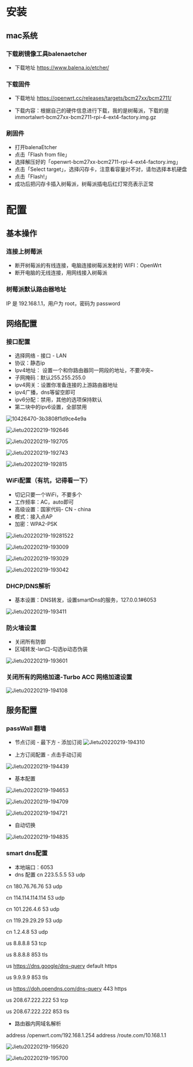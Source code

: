 # 安装
## mac系统
### 下载刷镜像工具balenaetcher
- 下载地址
https://www.balena.io/etcher/

### 下载固件
- 下载地址
  https://openwrt.cc/releases/targets/bcm27xx/bcm2711/

- 下载内容：根据自己的硬件信息进行下载，我的是树莓派，下载的是immortalwrt-bcm27xx-bcm2711-rpi-4-ext4-factory.img.gz

### 刷固件
- 打开balenaEtcher
- 点击「Flash from file」
- 选择解压好的「openwrt-bcm27xx-bcm2711-rpi-4-ext4-factory.img」
- 点击「Select target」，选择闪存卡，注意看容量对不对，请勿选择本机硬盘
- 点击「Flash!」
- 成功后把闪存卡插入树莓派，树莓派插电后红灯常亮表示正常


# 配置

## 基本操作

### 连接上树莓派

- 断开树莓派的有线连接，电脑连接树莓派发射的 WIFI：OpenWrt
- 断开电脑的无线连接，用网线接入树莓派

### 树莓派默认路由器地址
IP 是 192.168.1.1，用户为 root，密码为 password

## 网络配置

### 接口配置
- 选择网络 - 接口 - LAN
- 协议：静态ip
- Ipv4地址： 设置一个和你路由器同一网段的地址，不要冲突~
- 子网掩码：默认255.255.255.0
- ipv4网关：设置你准备连接的上游路由器地址
- ipv4广播，dns等留空即可
- ipv6分配：禁用，其他的选项保持默认
- 第二块中的ipv6设置，全部禁用
  
![10426470-3b3808f1d9ce4e9a](https://raw.githubusercontent.com/xiaopangzhi795/learn-blog/master/images/10426470-3b3808f1d9ce4e9a.jpg?token=AJTG6CSMKNUOTRXFSYHFKGLCCDKKK)

![Jietu20220219-192646](https://raw.githubusercontent.com/xiaopangzhi795/learn-blog/master/images/Jietu20220219-192646.jpg?token=AJTG6CS72QIN6IFIFK3JSMLCCDKLI)

![Jietu20220219-192705](https://raw.githubusercontent.com/xiaopangzhi795/learn-blog/master/images/Jietu20220219-192705.jpg?token=AJTG6CX7KDMP2GZW6S4FGVLCCDKLM)

![Jietu20220219-192743](https://raw.githubusercontent.com/xiaopangzhi795/learn-blog/master/images/Jietu20220219-192743.jpg?token=AJTG6CXU52ZKHGRFUQW36LTCCDKLO)

![Jietu20220219-192815](https://raw.githubusercontent.com/xiaopangzhi795/learn-blog/master/images/Jietu20220219-192815.jpg?token=AJTG6CTPRSUFZGPGAAN666DCCDKLQ)

### WiFi配置（有坑，记得看一下）
- 切记只要一个WiFi，不要多个
- 工作频率：AC，auto即可
- 高级设置：国家代码- CN - china
- 模式：接入点AP
- 加密：WPA2-PSK

![Jietu20220219-19281522](https://raw.githubusercontent.com/xiaopangzhi795/learn-blog/master/images/Jietu20220219-19281522.jpg?token=AJTG6CUCUMXFY42RBGQXSIDCCDKYO)

![Jietu20220219-193009](https://raw.githubusercontent.com/xiaopangzhi795/learn-blog/master/images/Jietu20220219-193009.jpg?token=AJTG6CVAJHY3DDJ5UDNPW6DCCDKYG)

![Jietu20220219-193029](https://raw.githubusercontent.com/xiaopangzhi795/learn-blog/master/images/Jietu20220219-193029.jpg?token=AJTG6CSSUGH24LITC2S5RFDCCDKYI)

![Jietu20220219-193042](https://raw.githubusercontent.com/xiaopangzhi795/learn-blog/master/images/Jietu20220219-193042.jpg?token=AJTG6CVTVVXO63JLDTLOGS3CCDKYM)

### DHCP/DNS解析
- 基本设置：DNS转发，设置smartDns的服务，127.0.0.1#6053
  
![Jietu20220219-193411](https://raw.githubusercontent.com/xiaopangzhi795/learn-blog/master/images/Jietu20220219-193411.jpg?token=AJTG6CRRV6BAYRIZH3E6QC3CCDLD2)

### 防火墙设置
- 关闭所有防御
- 区域转发-lan口-勾选ip动态伪装

![Jietu20220219-193601](https://raw.githubusercontent.com/xiaopangzhi795/learn-blog/master/images/Jietu20220219-193601.jpg?token=AJTG6CXP3MWY57CUG6M45LDCCDLKE)

### 关闭所有的网络加速-Turbo ACC 网络加速设置
![Jietu20220219-194108](https://raw.githubusercontent.com/xiaopangzhi795/learn-blog/master/images/Jietu20220219-194108.jpg?token=AJTG6CTLZUOVFDBRG6B2G63CCDL2A)

## 服务配置

### passWall 翻墙

- 节点订阅 - 最下方 - 添加订阅
![Jietu20220219-194310](https://raw.githubusercontent.com/xiaopangzhi795/learn-blog/master/images/Jietu20220219-194310.jpg?token=AJTG6CXGF2D4SFBJWVBO6D3CCDMBK)

- 上方订阅配置 - 点击手动订阅

![Jietu20220219-194439](https://raw.githubusercontent.com/xiaopangzhi795/learn-blog/master/images/Jietu20220219-194439.jpg?token=AJTG6CX756NFHCWVC4SXJGTCCDMHG)

- 基本配置

![Jietu20220219-194653](https://raw.githubusercontent.com/xiaopangzhi795/learn-blog/master/images/Jietu20220219-194653.jpg?token=AJTG6CXQWQASQNP6ZAFCZQDCCDMSS)

![Jietu20220219-194709](https://raw.githubusercontent.com/xiaopangzhi795/learn-blog/master/images/Jietu20220219-194709.jpg?token=AJTG6CRXFXVW5VCHSMUMO5LCCDMSU)

![Jietu20220219-194721](https://raw.githubusercontent.com/xiaopangzhi795/learn-blog/master/images/Jietu20220219-194721.jpg?token=AJTG6CSAFHRXL2YDJ3TADFDCCDMSW)

- 自动切换

![Jietu20220219-194835](https://raw.githubusercontent.com/xiaopangzhi795/learn-blog/master/images/Jietu20220219-194835.jpg?token=AJTG6CXDHRF7M554QEIP4Q3CCDNF4)


### smart dns配置
- 本地端口：6053
- dns 配置
cn
223.5.5.5
53
udp

cn
180.76.76.76
53
udp
 
cn
114.114.114.114
53
udp
 
cn
101.226.4.6
53
udp
 
cn
119.29.29.29
53
udp
 
cn
1.2.4.8
53
udp
 
us
8.8.8.8
53
tcp
 
us
8.8.8.8
853
tls
 
us
https://dns.google/dns-query
default
https
 
us
9.9.9.9
853
tls
 
us
https://doh.opendns.com/dns-query
443
https
 
us
208.67.222.222
53
tcp
 
us
208.67.222.222
853
tls

- 路由器内网域名解析
  
address /openwrt.com/192.168.1.254
address /route.com/10.168.1.1

![Jietu20220219-195620](https://raw.githubusercontent.com/xiaopangzhi795/learn-blog/master/images/Jietu20220219-195620.jpg?token=AJTG6CVJZTCEYXBJ6IW37EDCCDNWS)

![Jietu20220219-195700](https://raw.githubusercontent.com/xiaopangzhi795/learn-blog/master/images/Jietu20220219-195700.jpg?token=AJTG6CTDPKQFUHGGZPZ6FITCCDNWU)